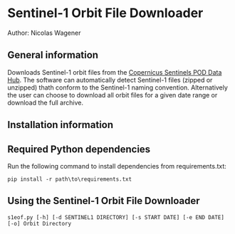 # Sentinel-1 Orbit File Downloader
Author: Nicolas Wagener

## General information

Downloads Sentinel-1 orbit files from the [Copernicus Sentinels POD Data Hub](https://scihub.copernicus.eu/gnss/#/home). The software can automatically detect Sentinel-1 files (zipped or unzipped) thath conform to the Sentinel-1 naming convention. Alternatively the user can choose to download all orbit files for a given date range or download the full archive.

## Installation information


## Required Python dependencies

Run the following command to install dependencies from requirements.txt:

```console
pip install -r path\to\requirements.txt
```

## Using the Sentinel-1 Orbit File Downloader

```console
s1eof.py [-h] [-d SENTINEL1 DIRECTORY] [-s START DATE] [-e END DATE] [-o] Orbit Directory
```